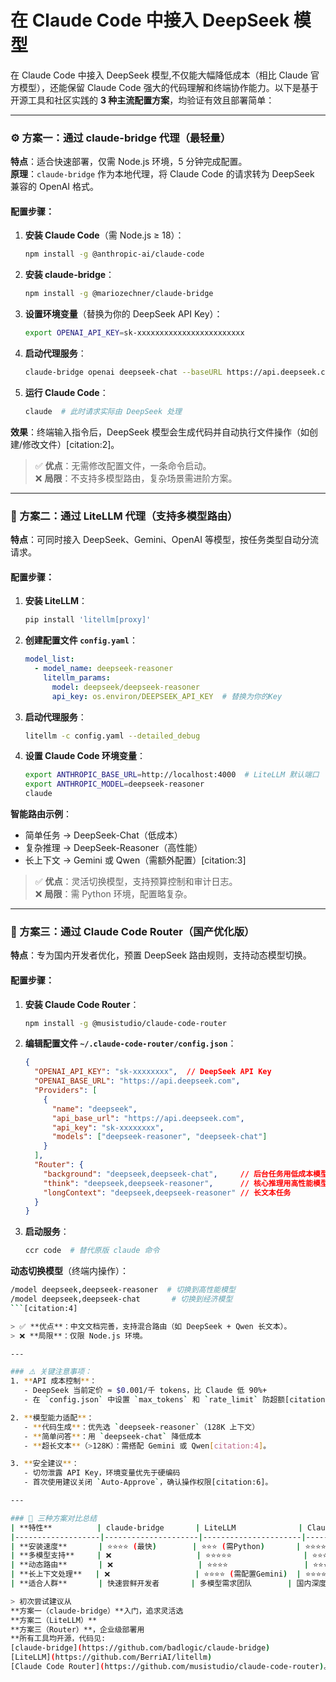 # 在 Claude Code 中接入 DeepSeek 模型

在 Claude Code 中接入 DeepSeek 模型,不仅能大幅降低成本（相比 Claude 官方模型），还能保留 Claude Code 强大的代码理解和终端协作能力。以下是基于开源工具和社区实践的 **3 种主流配置方案**，均验证有效且部署简单：

---

### ⚙️ 方案一：通过 claude-bridge 代理（最轻量）
**特点**：适合快速部署，仅需 Node.js 环境，5 分钟完成配置。  
**原理**：`claude-bridge` 作为本地代理，将 Claude Code 的请求转为 DeepSeek 兼容的 OpenAI 格式。  

#### 配置步骤：
1. **安装 Claude Code**（需 Node.js ≥ 18）：  
   ```bash
   npm install -g @anthropic-ai/claude-code
   ```

2. **安装 claude-bridge**：  
   ```bash
   npm install -g @mariozechner/claude-bridge
   ```

3. **设置环境变量**（替换为你的 DeepSeek API Key）：  
   ```bash
   export OPENAI_API_KEY=sk-xxxxxxxxxxxxxxxxxxxxxxxx
   ```

4. **启动代理服务**：  
   ```bash
   claude-bridge openai deepseek-chat --baseURL https://api.deepseek.com/v1
   ```

5. **运行 Claude Code**：  
   ```bash
   claude  # 此时请求实际由 DeepSeek 处理
   ```  
**效果**：终端输入指令后，DeepSeek 模型会生成代码并自动执行文件操作（如创建/修改文件）[citation:2]。

> ✅ **优点**：无需修改配置文件，一条命令启动。  
> ❌ **局限**：不支持多模型路由，复杂场景需进阶方案。

---

### 🔄 方案二：通过 LiteLLM 代理（支持多模型路由）
**特点**：可同时接入 DeepSeek、Gemini、OpenAI 等模型，按任务类型自动分流请求。  

#### 配置步骤：
1. **安装 LiteLLM**：  
   ```bash
   pip install 'litellm[proxy]'
   ```

2. **创建配置文件 `config.yaml`**：  
   ```yaml
   model_list:
     - model_name: deepseek-reasoner
       litellm_params:
         model: deepseek/deepseek-reasoner
         api_key: os.environ/DEEPSEEK_API_KEY  # 替换为你的Key
   ```

3. **启动代理服务**：  
   ```bash
   litellm -c config.yaml --detailed_debug
   ```

4. **设置 Claude Code 环境变量**：  
   ```bash
   export ANTHROPIC_BASE_URL=http://localhost:4000  # LiteLLM 默认端口
   export ANTHROPIC_MODEL=deepseek-reasoner
   claude
   ```  

**智能路由示例**：  
- 简单任务 → DeepSeek-Chat（低成本）  
- 复杂推理 → DeepSeek-Reasoner（高性能）  
- 长上下文 → Gemini 或 Qwen（需额外配置）[citation:3]

> ✅ **优点**：灵活切换模型，支持预算控制和审计日志。  
> ❌ **局限**：需 Python 环境，配置略复杂。

---

### 🧠 方案三：通过 Claude Code Router（国产优化版）
**特点**：专为国内开发者优化，预置 DeepSeek 路由规则，支持动态模型切换。  

#### 配置步骤：
1. **安装 Claude Code Router**：  
   ```bash
   npm install -g @musistudio/claude-code-router
   ```

2. **编辑配置文件 `~/.claude-code-router/config.json`**：  
   ```json
   {
     "OPENAI_API_KEY": "sk-xxxxxxxx",  // DeepSeek API Key
     "OPENAI_BASE_URL": "https://api.deepseek.com",
     "Providers": [
       {
         "name": "deepseek",
         "api_base_url": "https://api.deepseek.com",
         "api_key": "sk-xxxxxxxx",
         "models": ["deepseek-reasoner", "deepseek-chat"]
       }
     ],
     "Router": {
       "background": "deepseek,deepseek-chat",     // 后台任务用低成本模型
       "think": "deepseek,deepseek-reasoner",      // 核心推理用高性能模型
       "longContext": "deepseek,deepseek-reasoner" // 长文本任务
     }
   }
   ```

3. **启动服务**：  
   ```bash
   ccr code  # 替代原版 claude 命令
   ```  

**动态切换模型**（终端内操作）：  
```bash
/model deepseek,deepseek-reasoner  # 切换到高性能模型
/model deepseek,deepseek-chat       # 切换到经济模型
```[citation:4]

> ✅ **优点**：中文文档完善，支持混合路由（如 DeepSeek + Qwen 长文本）。  
> ❌ **局限**：仅限 Node.js 环境。

---

### ⚠️ 关键注意事项：
1. **API 成本控制**：  
   - DeepSeek 当前定价 ≈ $0.001/千 tokens，比 Claude 低 90%+  
   - 在 `config.json` 中设置 `max_tokens` 和 `rate_limit` 防超额[citation:4]。

2. **模型能力适配**：  
   - **代码生成**：优先选 `deepseek-reasoner`（128K 上下文）  
   - **简单问答**：用 `deepseek-chat` 降低成本  
   - **超长文本**（>128K）：需搭配 Gemini 或 Qwen[citation:4]。

3. **安全建议**：  
   - 切勿泄露 API Key，环境变量优先于硬编码  
   - 首次使用建议关闭 `Auto-Approve`，确认操作权限[citation:6]。

---

### 💎 三种方案对比总结
| **特性**          | claude-bridge       | LiteLLM              | Claude Code Router  |
|-------------------|---------------------|----------------------|---------------------|
| **安装速度**       | ⭐⭐⭐⭐ (最快)        | ⭐⭐⭐ (需Python)       | ⭐⭐⭐⭐               |
| **多模型支持**     | ❌                   | ⭐⭐⭐⭐⭐                | ⭐⭐⭐⭐               |
| **动态路由**       | ❌                   | ⭐⭐⭐⭐                 | ⭐⭐⭐⭐⭐ (中文友好)    |
| **长上下文处理**   | ❌                   | ⭐⭐⭐⭐ (需配置Gemini)  | ⭐⭐⭐⭐ (支持Qwen)    |
| **适合人群**       | 快速尝鲜开发者       | 多模型需求团队        | 国内深度使用者       |

> 初次尝试建议从 
**方案一（claude-bridge）**入门，追求灵活选 
**方案二（LiteLLM）**
**方案三（Router）**，企业级部署用 
**所有工具均开源，代码见:
[claude-bridge](https://github.com/badlogic/claude-bridge) 
[LiteLLM](https://github.com/BerriAI/litellm) 
[Claude Code Router](https://github.com/musistudio/claude-code-router)。